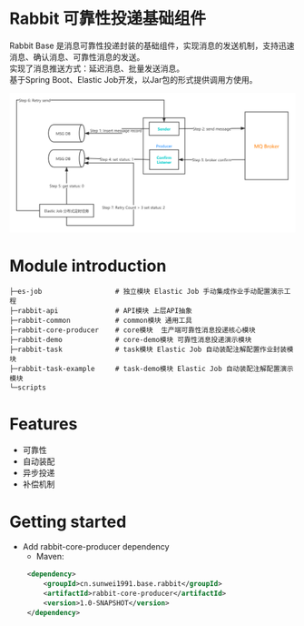 # Rabbit 可靠性投递基础组件  
Rabbit Base 是消息可靠性投递封装的基础组件，实现消息的发送机制，支持迅速消息、确认消息、可靠性消息的发送。  
实现了消息推送方式：延迟消息、批量发送消息。    
基于Spring Boot、Elastic Job开发，以Jar包的形式提供调用方使用。  

![架构](Architecture.png)   

# Module introduction  
```shell script
├─es-job                  # 独立模块 Elastic Job 手动集成作业手动配置演示工程
├─rabbit-api              # API模块 上层API抽象  
├─rabbit-common           # common模块 通用工具
├─rabbit-core-producer    # core模块  生产端可靠性消息投递核心模块
├─rabbit-demo             # core-demo模块 可靠性消息投递演示模块  
├─rabbit-task             # task模块 Elastic Job 自动装配注解配置作业封装模块
├─rabbit-task-example     # task-demo模块 Elastic Job 自动装配注解配置演示模块
└─scripts

```

# Features  
+ 可靠性  
+ 自动装配  
+ 异步投递  
+ 补偿机制  

# Getting started  
+ Add rabbit-core-producer dependency  
    + Maven:  
     ```xml
      <dependency>
          <groupId>cn.sunwei1991.base.rabbit</groupId>
          <artifactId>rabbit-core-producer</artifactId>
          <version>1.0-SNAPSHOT</version>
      </dependency>
     ```

